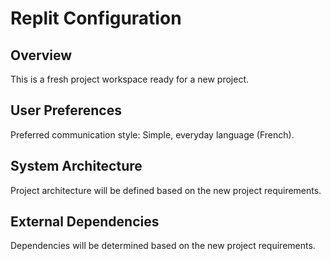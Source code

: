 # Replit Configuration

## Overview

This is a fresh project workspace ready for a new project.

## User Preferences

Preferred communication style: Simple, everyday language (French).

## System Architecture

Project architecture will be defined based on the new project requirements.

## External Dependencies

Dependencies will be determined based on the new project requirements.